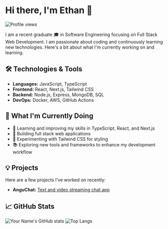 # Hi there, I'm Ethan 👋
![Profile views](https://komarev.com/ghpvc/?username=ejbolts&color=blue&abbreviated=true)

I am a recent graduate 🎓 in Software Engineering focusing on Full Stack Web Development. I am passionate about coding and continuously learning new technologies. Here's a bit about what I'm currently working on and learning.

## 🛠️ Technologies & Tools

- **Languages:** JavaScript, TypeScript
- **Frontend:** React, Next.js, Tailwind CSS
- **Backend:** Node.js, Express, MongoDB, SQL
- **DevOps:** Docker, AWS, GitHub Actions

## 🚀 What I'm Currently Doing

- 🌱 Learning and improving my skills in TypeScript, React, and Next.js
- 🔨 Building full stack web applications
- 🎨 Experimenting with Tailwind CSS for styling
- 📚 Exploring new tools and frameworks to enhance my development workflow

## 💡 Projects

Here are a few projects I've worked on recently:

- **AnguChat:** [Text and video streaming chat app](https://github.com/ejbolts/AnguChat)

## 📈 GitHub Stats



![Your Name's GitHub stats](https://github-readme-stats.vercel.app/api?username=ejbolts&show_icons=true&hide_border=true) ![Top Langs](https://github-readme-stats.vercel.app/api/top-langs/?username=ejbolts&layout=compact)


